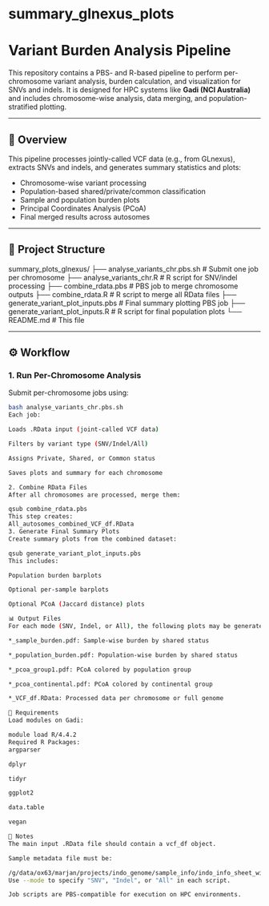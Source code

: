 # summary_glnexus_plots
# Variant Burden Analysis Pipeline

This repository contains a PBS- and R-based pipeline to perform per-chromosome variant analysis, burden calculation, and visualization for SNVs and indels. It is designed for HPC systems like **Gadi (NCI Australia)** and includes chromosome-wise analysis, data merging, and population-stratified plotting.

---

## 🧬 Overview

This pipeline processes jointly-called VCF data (e.g., from GLnexus), extracts SNVs and indels, and generates summary statistics and plots:

- Chromosome-wise variant processing
- Population-based shared/private/common classification
- Sample and population burden plots
- Principal Coordinates Analysis (PCoA)
- Final merged results across autosomes

---

## 📁 Project Structure

summary_plots_glnexus/
├── analyse_variants_chr.pbs.sh # Submit one job per chromosome
├── analyse_variants_chr.R # R script for SNV/indel processing
├── combine_rdata.pbs # PBS job to merge chromosome outputs
├── combine_rdata.R # R script to merge all RData files
├── generate_variant_plot_inputs.pbs # Final summary plotting PBS job
├── generate_variant_plot_inputs.R # R script for final population plots
└── README.md # This file

---

## ⚙️ Workflow

### 1. Run Per-Chromosome Analysis

Submit per-chromosome jobs using:

```bash
bash analyse_variants_chr.pbs.sh
Each job:

Loads .RData input (joint-called VCF data)

Filters by variant type (SNV/Indel/All)

Assigns Private, Shared, or Common status

Saves plots and summary for each chromosome

2. Combine RData Files
After all chromosomes are processed, merge them:

qsub combine_rdata.pbs
This step creates:
All_autosomes_combined_VCF_df.RData
3. Generate Final Summary Plots
Create summary plots from the combined dataset:

qsub generate_variant_plot_inputs.pbs
This includes:

Population burden barplots

Optional per-sample barplots

Optional PCoA (Jaccard distance) plots

📊 Output Files
For each mode (SNV, Indel, or All), the following plots may be generated:

*_sample_burden.pdf: Sample-wise burden by shared status

*_population_burden.pdf: Population-wise burden by shared status

*_pcoa_group1.pdf: PCoA colored by population group

*_pcoa_continental.pdf: PCoA colored by continental group

*_VCF_df.RData: Processed data per chromosome or full genome

🔧 Requirements
Load modules on Gadi:

module load R/4.4.2
Required R Packages:
argparser

dplyr

tidyr

ggplot2

data.table

vegan

📝 Notes
The main input .RData file should contain a vcf_df object.

Sample metadata file must be:

/g/data/ox63/marjan/projects/indo_genome/sample_info/indo_info_sheet_with_coverage.tsv
Use --mode to specify "SNV", "Indel", or "All" in each script.

Job scripts are PBS-compatible for execution on HPC environments.


